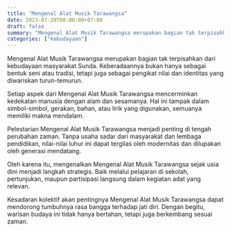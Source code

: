```yaml
---
title: "Mengenal Alat Musik Tarawangsa"
date: 2023-07-20T08:00:00+07:00
draft: false
summary: "Mengenal Alat Musik Tarawangsa merupakan bagian tak terpisahkan dari kebudayaan masyarakat Sunda. Keberadaannya bukan hanya sebagai bentuk seni atau t"
categories: ["kebudayaan"]
---
```


Mengenal Alat Musik Tarawangsa merupakan bagian tak terpisahkan dari kebudayaan masyarakat Sunda. Keberadaannya bukan hanya sebagai bentuk seni atau tradisi, tetapi juga sebagai pengikat nilai dan identitas yang diwariskan turun-temurun.

Setiap aspek dari Mengenal Alat Musik Tarawangsa mencerminkan kedekatan manusia dengan alam dan sesamanya. Hal ini tampak dalam simbol-simbol, gerakan, bahan, atau lirik yang digunakan, semuanya memiliki makna mendalam.

Pelestarian Mengenal Alat Musik Tarawangsa menjadi penting di tengah perubahan zaman. Tanpa usaha sadar dari masyarakat dan lembaga pendidikan, nilai-nilai luhur ini dapat tergilas oleh modernitas dan dilupakan oleh generasi mendatang.

Oleh karena itu, mengenalkan Mengenal Alat Musik Tarawangsa sejak usia dini menjadi langkah strategis. Baik melalui pelajaran di sekolah, pertunjukan, maupun partisipasi langsung dalam kegiatan adat yang relevan.

Kesadaran kolektif akan pentingnya Mengenal Alat Musik Tarawangsa dapat mendorong tumbuhnya rasa bangga terhadap jati diri. Dengan begitu, warisan budaya ini tidak hanya bertahan, tetapi juga berkembang sesuai zaman.
